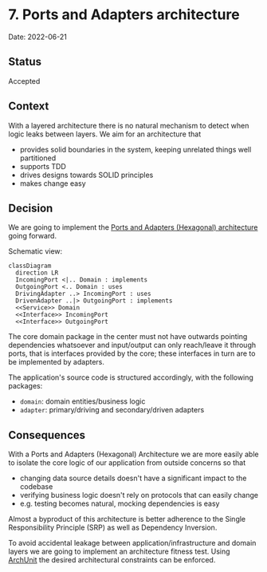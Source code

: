 # 7. Ports and Adapters architecture

Date: 2022-06-21

## Status

Accepted

## Context

With a layered architecture there is no natural mechanism to detect when logic leaks between layers.
We aim for an architecture that

- provides solid boundaries in the system, keeping unrelated things well partitioned
- supports TDD
- drives designs towards SOLID principles
- makes change easy

## Decision

We are going to implement the [Ports and Adapters (Hexagonal) architecture](https://alistair.cockburn.us/hexagonal-architecture/) going forward.

Schematic view:

```mermaid
classDiagram
  direction LR
  IncomingPort <|.. Domain : implements
  OutgoingPort <.. Domain : uses
  DrivingAdapter ..> IncomingPort : uses
  DrivenAdapter ..|> OutgoingPort : implements
  <<Service>> Domain
  <<Interface>> IncomingPort
  <<Interface>> OutgoingPort
```

The core domain package in the center must not have outwards pointing dependencies whatsoever and
input/output can only reach/leave it through ports, that is interfaces provided by the core;
these interfaces in turn are to be implemented by adapters.

The application's source code is structured accordingly, with the following packages:

- `domain`: domain entities/business logic
- `adapter`: primary/driving and secondary/driven adapters

## Consequences

With a Ports and Adapters (Hexagonal) Architecture we are more easily able to isolate the core logic
of our application from outside concerns so that

- changing data source details doesn't have a significant impact to the codebase
- verifying business logic doesn't rely on protocols that can easily change
- e.g. testing becomes natural, mocking dependencies is easy

Almost a byproduct of this architecture is better adherence to the Single Responsibility Principle (SRP)
as well as Dependency Inversion.

To avoid accidental leakage between application/infrastructure and domain layers we are going to
implement an architecture fitness test. Using [ArchUnit](https://www.archunit.org) the desired
architectural constraints can be enforced.
